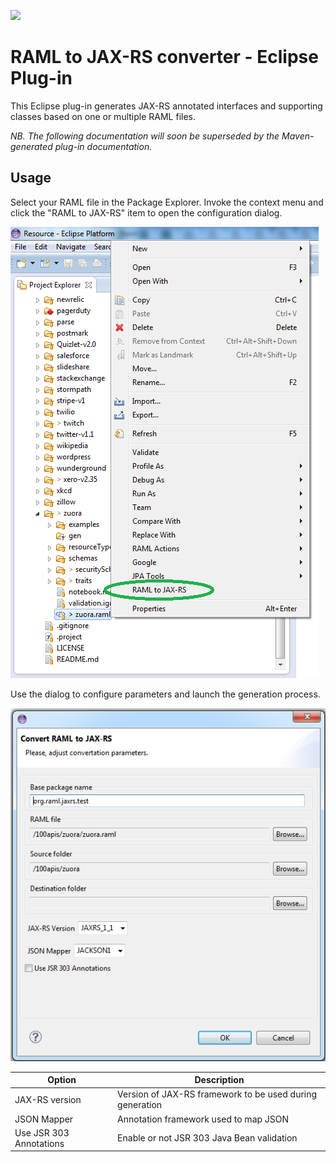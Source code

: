 ![](http://raml.org/images/logo.png)

# RAML to JAX-RS converter - Eclipse Plug-in

This Eclipse plug-in generates JAX-RS annotated interfaces and supporting classes based on one or multiple RAML files.

_NB. The following documentation will soon be superseded by the Maven-generated plug-in documentation._

## Usage

Select your RAML file in the Package Explorer. Invoke the context menu and click the "RAML to JAX-RS" item to open the configuration dialog.

![](/raml-to-jaxrs/eclipse-plugin/doc/popup.png)

Use the dialog to configure parameters and launch the generation process.

![](/raml-to-jaxrs/eclipse-plugin/doc/dialog.png)

| Option      | Description   |
| -------------- |-------------| 
| JAX-RS version | Version of JAX-RS framework to be used during generation |
| JSON Mapper    | Annotation framework used to map JSON      |
| Use JSR 303 Annotations   | Enable or not JSR 303 Java Bean validation    |

